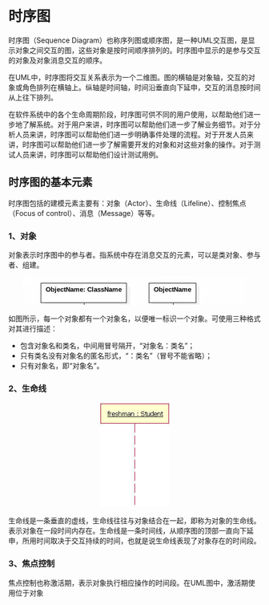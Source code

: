 # 时序图

时序图（Sequence Diagram）也称序列图或顺序图，是一种UML交互图，是显示对象之间交互的图，这些对象是按时间顺序排列的。时序图中显示的是参与交互的对象及对象消息交互的顺序。

在UML中，时序图将交互关系表示为一个二维图。图的横轴是对象轴，交互的对象或角色排列在横轴上。纵轴是时间轴，时间沿垂直向下延申，交互的消息按时间从上往下排列。

在软件系统中的各个生命周期阶段，时序图可供不同的用户使用，以帮助他们进一步地了解系统。对于用户来讲，时序图可以帮助他们进一步了解业务细节。对于分析人员来讲，时序图可以帮助他们进一步明确事件处理的流程。对于开发人员来讲，时序图可以帮助他们进一步了解需要开发的对象和对这些对象的操作。对于测试人员来讲，时序图可以帮助他们设计测试用例。

## 时序图的基本元素
时序图包括的建模元素主要有：对象（Actor）、生命线（Lifeline）、控制焦点（Focus of control）、消息（Message）等等。

### 1、对象

对象表示时序图中的参与者。指系统中存在消息交互的元素，可以是类对象、参与者、组建。

<div align="center">

![SequenceObject](https://raw.githubusercontent.com/XQLong/Logging/master/gitnote/2019/07/09/1562676245667-1562676245674.png)

</div>

如图所示，每一个对象都有一个对象名，以便唯一标识一个对象。可使用三种格式对其进行描述：

- 包含对象名和类名，中间用冒号隔开，“对象名：类名”；
- 只有类名没有对象名的匿名形式，“：类名”（冒号不能省略）；
- 只有对象名，即“对象名”。

### 2、生命线

<div align="center">

![title](https://raw.githubusercontent.com/XQLong/Logging/master/gitnote/2019/07/09/1562678953763-1562678953770.png)

</div>

生命线是一条垂直的虚线，生命线往往与对象结合在一起，即称为对象的生命线。表示对象在一段时间内存在。生命线是一条时间线，从顺序图的顶部一直向下延申，所用时间取决于交互持续的时间，也就是说生命线表现了对象存在的时间段。

### 3、焦点控制

焦点控制也称激活期，表示对象执行相应操作的时间段。在UML图中，激活期使用位于对象


